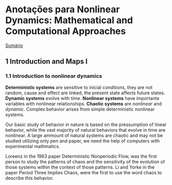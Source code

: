 # Anotações para Nonlinear Dynamics: Mathematical and Computational Approaches

[Sumário](./)

## 1 Introduction and Maps I

### 1.1 Introduction to nonlinear dynamics

**Deterministic systems** are sensitive to inicial conditions, they are not random, cause and effect are linked, the present state affects future states. **Dynamic systems** evolve with time. **Nonlinear systems** have importante variables with nonlinear relationships. **Chaotic systems** are _nonlinear_ and _dynamic_. Complex behavior arises from simple deterministic nonlinear systems.

Our basic study of behavior in nature is based on the pressumption of linear behavior, while the vast majority of natural behaviors that evolve in time are nonlinear. A large ammount of natural systems are chaotic and may not be studied utilizing only pen and paper, we need the help of computers with experimental mathmatics.

Loreenz in the 1963 paper Deterministic Nonperiodic Flow, was the first person to study the patterns of chaos and the sensitivity of the evolution of those systems within the context of those patterns. Li and Yorke in the paper Period Three Implies Chaos, were the first to use the word chaos to describe this behavior.

